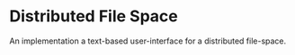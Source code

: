 # Distributed File Space

An implementation a text-based user-interface for a distributed file-space.
